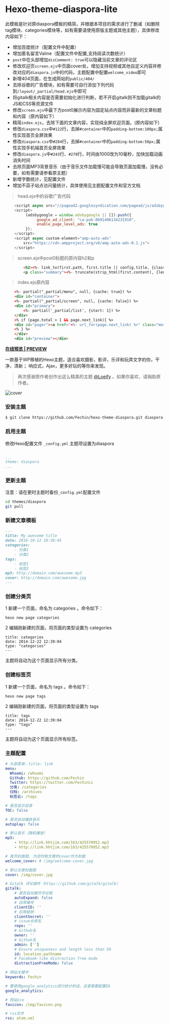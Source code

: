 # Hexo-theme-diaspora-lite

此模板是针对原diaspora模板的精简，并根据本项目的需求进行了删减（如删除tag模块、categories模块等，如有需要请使用原版主题或其他主题），具体修改内容如下：

- 增加百度统计（配置文件中配置）
- 增加匿名留言Valine（配置文件中配置,支持阅读次数统计）
- `post`中在头部增加`disComment: true`可以隐藏当前文章的评论区
- 修改欢迎页`screen.ejs`中页面cover处，增加支持视频或其他自定义内容并修改对应的`diaspora.js`中的代码，主题配置中配置`welcome_video`即可
- 新增404页面，在生成网站的`public/404/`
- 去除谷歌的广告模块，如有需要可自行添加下列代码到`/layout/_partial/head.ejs`中即可
- 将gitalk相关内容是否需要初始化进行判断，若不开启gitalk则不加载gitalk的JS和CSS等资源文件
- 修改`screen.ejs`中最下方post0展示内容为固定站点内容而非最新的文章标题和内容（原内容如下）
- 精简`index.ejs`，去除下面的文章内容，实现纯全屏欢迎页面。(原内容如下)
- 修改`diaspora.css`中`#122`行，去掉`#container`中的`padding-bottom:100px;`属性实现首页全屏效果
- 修改`diaspora.css`中`#284`行，去掉`#container`中的`padding-bottom:50px;`属性实现手机端首页全屏效果
- 修改`diaspora.js`中`#243`行、`#278`行，时间由1000改为10毫秒，加快加载动画消失时间
- 去除页面MP3背景音乐（由于音乐文件加载慢可能会导致页面加载慢，没有必要，如有需要请参看原主题）
- 新增字数统计，见配置文件
- 增加不蒜子站点访问量统计，具体使用见主题配置文件和官方文档

> head.ejs中的谷歌广告代码

```js
    <script async src="//pagead2.googlesyndication.com/pagead/js/adsbygoogle.js"></script>
    <script>
         (adsbygoogle = window.adsbygoogle || []).push({
              google_ad_client: "ca-pub-8691406134231910",
              enable_page_level_ads: true
         });
    </script>
    <script async custom-element="amp-auto-ads"
        src="https://cdn.ampproject.org/v0/amp-auto-ads-0.1.js">
    </script>
```

> screen.ejs中post0标题的原内容h2和p

```html
        <h2><%- link_to(first.path, first.title || config.title, {class: "posttitle"}) %></h2>
        <p class="summary"><%- truncate(strip_html(first.content), {length: 60, omission: '...'}) %></p>
```

> index.ejs原内容

```html
    <%- partial("_partial/menu", null, {cache: true}) %>
    <div id="container">
    <%- partial("_partial/screen", null, {cache: false}) %>
    <div id="primary">
        <%- partial('_partial/list', {start: 1}) %>
    </div>
    <% if (page.total > 1 && page.next_link){ %>
    <div id="pager"><a href="<%- url_for(page.next_link) %>" class="more">加载更多</a></div>
    <% } %>
    </div>
    <div id="preview"></div>
```


**[在线预览 | PREVIEW ](http://fech.in)**

一款基于WP移植的Hexo主题，适合喜欢摄影，影评，乐评和玩弄文字的你，干净，清新； 响应式，Ajax，更多好玩的等你来发现。 

> 再次感谢原作者创作出这么精美的主题 [@Loeify](https://github.com/LoeiFy/Diaspora) 。如果你喜欢，请捐助原作者。

![cover](https://fech.in/static/images/Diaspora.jpg)


### 安装主题

``` bash
$ git clone https://github.com/Fechin/hexo-theme-diaspora.git diaspora
```


### 启用主题

修改Hexo配置文件 `_config.yml` 主题项设置为diaspora


``` yaml

...
theme: diaspora
...
```
### 更新主题

注意：请在更时主题时备份`_config.yml`配置文件

``` bash
cd themes/diaspora
git pull
```


### 新建文章模板

``` markdown
---
title: My awesome title
date: 2016-10-12 18:38:45
categories: 
    - 分类1
    - 分类2
tags: 
    - 标签1
    - 标签2
mp3: http://domain.com/awesome.mp3
cover: http://domain.com/awesome.jpg
---
```

### 创建分类页
1 新建一个页面，命名为 categories 。命令如下：
```
hexo new page categories
```
2 编辑刚新建的页面，将页面的类型设置为 categories
```
title: categories
date: 2014-12-22 12:39:04
type: "categories"
---
```
主题将自动为这个页面显示所有分类。

### 创建标签页
1 新建一个页面，命名为 tags 。命令如下：
```
hexo new page tags
```
2 编辑刚新建的页面，将页面的类型设置为 tags
```
title: tags
date: 2014-12-22 12:39:04
type: "tags"
---
```
主题将自动为这个页面显示所有标签。


### 主题配置
```yml
# 头部菜单，title: link
menu:
  Whoami: /whoami
  Github: https://github.com/Fechin
  Twitter: https://twitter.com/FechinLi
  分类: /categories
  归档: /archives
  标签云: /tags

# 是否显示目录
TOC: false

# 是否自动播放音乐
autoplay: false

# 默认音乐（随机播放）
mp3: 
    - http://link.hhtjim.com/163/425570952.mp3
    - http://link.hhtjim.com/163/425570952.mp3

# 首页封面图, 为空时取文章的cover作为封面
welcome_cover: # /img/welcome-cover.jpg

# 默认文章封面图
cover: /img/cover.jpg

# Gitalk 评论插件（https://github.com/gitalk/gitalk）
gitalk:
    # 是否自动展开评论框
    autoExpand: false
    # 应用编号
    clientID: ''
    # 应用秘钥
    clientSecret: ''
    # issue仓库名
    repo: ''
    # Github名
    owner: ''
    # Github名
    admin: ['']
    # Ensure uniqueness and length less than 50
    id: location.pathname
    # Facebook-like distraction free mode
    distractionFreeMode: false

# 网站关键字
keywords: Fechin

# 要使用google_analytics进行统计的话，这里需要配置ID
google_analytics: 

# 网站ico
favicon: /img/favicon.png

# rss文件
rss: atom.xml
```

